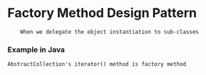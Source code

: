# Factory Method Design Pattern

        When we delegate the object instantiation to sub-classes
        
### Example in Java
    AbstractCollection's iterator() method is factory method